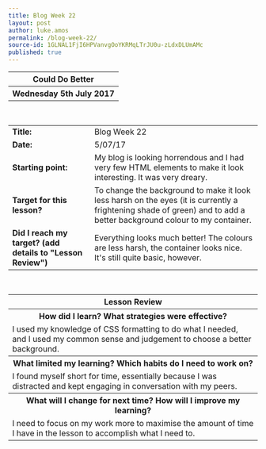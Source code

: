 ```yaml
---
title: Blog Week 22
layout: post
author: luke.amos
permalink: /blog-week-22/
source-id: 1GLNAL1FjI6HPVanvgOoYKRMqLTrJU0u-zLdxDLUmAMc
published: true
---
```

<table class="title1">
<tr>
<th ><strong>Could Do Better</strong></th>
</tr>
<tr>
<th><strong>Wednesday 5th July 2017</strong></th>
</tr>
</table>
<br />

<table>
  <tr>
  <td style="width: 150px;"><strong>Title:</strong></td>
    <td>Blog Week 22</td>
  </tr>
  <tr>
  <td><strong>Date:</strong></td>
    <td>5/07/17</td>
  </tr>
  <tr>
  <td><strong>Starting point:</strong></td>
    <td>My blog is looking horrendous and I had very few HTML elements to make it look interesting. It was very dreary.</td>
  </tr>
  <tr>
  <td><strong>Target for this lesson?</strong></td>
    <td>To change the background to make it look less harsh on the eyes (it is currently a frightening shade of green) and to add a better background colour to my container.</td>
  </tr>
  <tr>
    <td><strong>Did I reach my target? 
    (add details to "Lesson Review")</strong></td>
    <td>Everything looks much better! The colours are less harsh, the container looks nice. It's still quite basic, however.</td>
  </tr>
</table>
<br />

<table>
  <tr>
  <th><strong>Lesson Review</strong></th>
  </tr>
  <tr>
  <th><strong>How did I learn? What strategies were effective?</strong> </th>
  </tr>
  <tr>
    <td>I used my knowledge of CSS formatting to do what I needed, and I used my common sense and judgement to choose a better background.</td>
  </tr>
  <tr>
  <th><strong>What limited my learning? Which habits do I need to work on?</strong></th>
  </tr>
  <tr>
    <td>I found myself short for time, essentially because I was distracted and kept engaging in conversation with my peers.</td>
  </tr>
  <tr>
  <th><strong>What will I change for next time? How will I improve my learning?</strong></th>
  </tr>
  <tr>
    <td>I need to focus on my work more to maximise the amount of time I have in the lesson to accomplish what I need to.</td>
  </tr>
</table>
<br />

